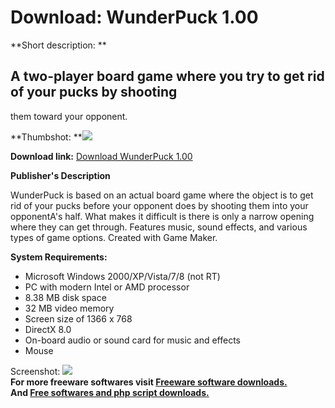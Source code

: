 # Download: WunderPuck 1.00

**Short description: **

## A two-player board game where you try to get rid of your pucks by shooting
them toward your opponent.

  
**Thumbshot: **![](http://www.freewarefiles.com/screenshot/wunderpuck_md.jpg)   
  
**Download link:** [Download WunderPuck 1.00](http://freesoftwares.boysofts.com/WunderPuck_program_82321.html)  
  

**Publisher's Description**  
  

WunderPuck is based on an actual board game where the object is to get rid of
your pucks before your opponent does by shooting them into your opponentA's
half. What makes it difficult is there is only a narrow opening where they can
get through. Features music, sound effects, and various types of game options.
Created with Game Maker.

**System Requirements:**

  * Microsoft Windows 2000/XP/Vista/7/8 (not RT) 
  * PC with modern Intel or AMD processor 
  * 8.38 MB disk space 
  * 32 MB video memory 
  * Screen size of 1366 x 768 
  * DirectX 8.0 
  * On-board audio or sound card for music and effects 
  * Mouse 

  
  
Screenshot: ![](http://www.freewarefiles.com/screenshot/wunderpuck.jpg)  
**For more freeware softwares visit [Freeware software downloads.](http://freesoftwares.boysofts.com/)**   
**And [Free softwares and php script downloads.](http://www.boysofts.com/)**

